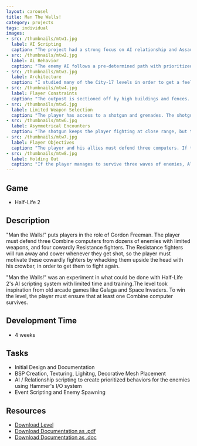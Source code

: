 ```yaml
---
layout: carousel
title: Man The Walls!
category: projects
tags: individual
images:
- src: /thumbnails/mtw1.jpg
  label: AI Scripting
  caption: "The project had a strong focus on AI relationship and Assault scripting. The player must defend an abandoned Combine outpost through several waves of enemies. <a href='http://www.youtube.com/watch?v=Uat2zkzBkx8' target='_blank'>Watch the video.</a>"
- src: /thumbnails/mtw2.jpg
  label: Ai Behavior
  caption: "The enemy AI follows a pre-determined path with prioritized targets. This allows them to systematically break down the outpost's defenses and finally move to their final goal of destroying the computers within."
- src: /thumbnails/mtw3.jpg
  label: Architecture
  caption: "I studied many of the City-17 levels in order to get a feeling for the construction of buildings in Half-Life 2."
- src: /thumbnails/mtw4.jpg
  label: Player Constraints
  caption: "The outpost is sectioned off by high buildings and fences. This area is the only area that the player has access to."
- src: /thumbnails/mtw5.jpg
  label: Limited Weapon Selection
  caption: "The player has access to a shotgun and grenades. The shotgun is ineffective at long range, and the grenade requires finesse and timing to use properly. However, at close range both these weapons are extremely effective."
- src: /thumbnails/mtw6.jpg
  label: Asymmetrical Encounters
  caption: "The shotgun keeps the player fighting at close range, but the enemies have access to SMGs and the Combine AR-2, which is much more effective at long range."
- src: /thumbnails/mtw7.jpg
  label: Player Objectives
  caption: "The player and his allies must defend three computers. If the Combine destroy them, the player fails the level."
- src: /thumbnails/mtw8.jpg
  label: Holding Out
  caption: "If the player manages to survive three waves of enemies, Alyx comes to the rescue, and assists the player in surviving the last wave of enemies."
---
```

## Game
- Half-Life 2

## Description
"Man the Walls!" puts players in the role of Gordon Freeman. The player must defend three Combine computers from dozens of enemies with limited weapons, and four cowardly Resistance fighters. The Resistance fighters will run away and cower whenever they get shot, so the player must motivate these cowardly fighters by whacking them upside the head with his crowbar, in order to get them to fight again.

"Man the Walls!" was an experiment in what could be done with Half-Life 2's AI scripting system with limited time and training.The level took inspiration from old arcade games like Galaga and Space Invaders.  To win the level, the player must ensure that at least one Combine computer survives.

## Development Time
- 4 weeks

## Tasks
- Initial Design and Documentation
- BSP Creation, Texturing, Lighitng, Decorative Mesh Placement
- AI / Relationship scripting to create prioritized behaviors for the enemies using Hammer's I/O system
- Event Scripting and Enemy Spawning

## Resources
- [Download Level](/images/mtw_assets/man_the_walls.zip)
- [Download Documentation as .pdf](/images/mtw_assets/mtw_LDD.pdf)
- [Download Documentation as .doc](/images/mtw_assets/mtw_LDD.doc)